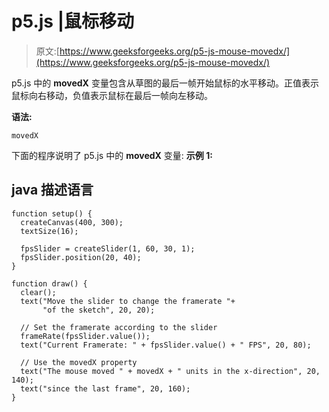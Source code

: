 # p5.js |鼠标移动

> 原文:[https://www.geeksforgeeks.org/p5-js-mouse-movedx/](https://www.geeksforgeeks.org/p5-js-mouse-movedx/)

p5.js 中的 **movedX** 变量包含从草图的最后一帧开始鼠标的水平移动。正值表示鼠标向右移动，负值表示鼠标在最后一帧向左移动。

**语法:**

```
movedX

```

下面的程序说明了 p5.js 中的 **movedX** 变量:
**示例 1:**

## java 描述语言

```
function setup() {
  createCanvas(400, 300);
  textSize(16);

  fpsSlider = createSlider(1, 60, 30, 1);
  fpsSlider.position(20, 40);
}

function draw() {
  clear();
  text("Move the slider to change the framerate "+
       "of the sketch", 20, 20);

  // Set the framerate according to the slider
  frameRate(fpsSlider.value());
  text("Current Framerate: " + fpsSlider.value() + " FPS", 20, 80);

  // Use the movedX property
  text("The mouse moved " + movedX + " units in the x-direction", 20, 140);
  text("since the last frame", 20, 160);
}
```